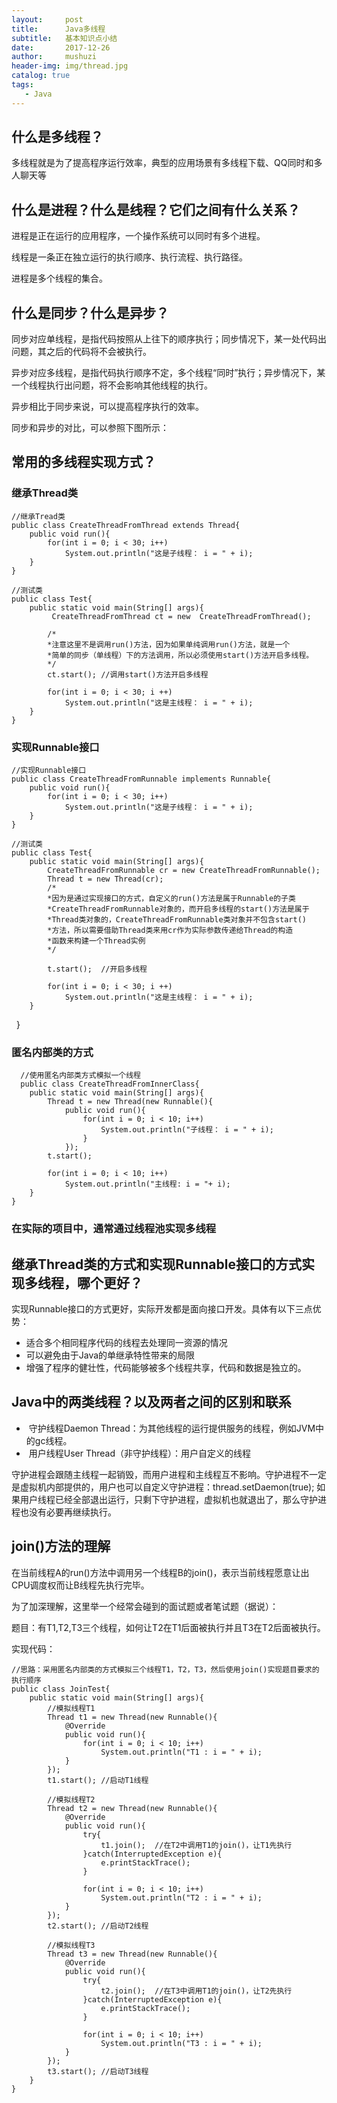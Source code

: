 ```yaml
---
layout:     post
title:      Java多线程
subtitle:   基本知识点小结
date:       2017-12-26
author:     mushuzi
header-img: img/thread.jpg
catalog: true
tags:
   - Java
---
```


## 什么是多线程？
多线程就是为了提高程序运行效率，典型的应用场景有多线程下载、QQ同时和多人聊天等

## 什么是进程？什么是线程？它们之间有什么关系？
 进程是正在运行的应用程序，一个操作系统可以同时有多个进程。
 
 线程是一条正在独立运行的执行顺序、执行流程、执行路径。
 
 进程是多个线程的集合。
 
 ## 什么是同步？什么是异步？
 同步对应单线程，是指代码按照从上往下的顺序执行；同步情况下，某一处代码出问题，其之后的代码将不会被执行。
 
 异步对应多线程，是指代码执行顺序不定，多个线程“同时”执行；异步情况下，某一个线程执行出问题，将不会影响其他线程的执行。
 
 异步相比于同步来说，可以提高程序执行的效率。
 
 同步和异步的对比，可以参照下图所示：
 
 ## 常用的多线程实现方式？
 
 ### 继承Thread类
 
    //继承Tread类
    public class CreateThreadFromThread extends Thread{
        public void run(){
            for(int i = 0; i < 30; i++)
                System.out.println("这是子线程： i = " + i);
        }
    }
    
    //测试类
    public class Test{
        public static void main(String[] args){
             CreateThreadFromThread ct = new  CreateThreadFromThread();
            
            /*
            *注意这里不是调用run()方法，因为如果单纯调用run()方法，就是一个
            *简单的同步（单线程）下的方法调用，所以必须使用start()方法开启多线程。
            */
            ct.start(); //调用start()方法开启多线程
            
            for(int i = 0; i < 30; i ++)
                System.out.println("这是主线程： i = " + i);
        }
    }
    
 ### 实现Runnable接口
 
    //实现Runnable接口
    public class CreateThreadFromRunnable implements Runnable{
        public void run(){
            for(int i = 0; i < 30; i++)
                System.out.println("这是子线程： i = " + i);
        }
    }
    
    //测试类
    public class Test{
        public static void main(String[] args){
            CreateThreadFromRunnable cr = new CreateThreadFromRunnable();
            Thread t = new Thread(cr);  
            /*
            *因为是通过实现接口的方式，自定义的run()方法是属于Runnable的子类
            *CreateThreadFromRunnable对象的，而开启多线程的start()方法是属于
            *Thread类对象的，CreateThreadFromRunnable类对象并不包含start()
            *方法，所以需要借助Thread类来用cr作为实际参数传递给Thread的构造
            *函数来构建一个Thread实例
            */
            
            t.start();  //开启多线程
            
            for(int i = 0; i < 30; i ++)
                System.out.println("这是主线程： i = " + i);
        }
    }
    
### 匿名内部类的方式

      //使用匿名内部类方式模拟一个线程
      public class CreateThreadFromInnerClass{
        public static void main(String[] args){
            Thread t = new Thread(new Runnable(){
        	    public void run(){
        		    for(int i = 0; i < 10; i++)
        			    System.out.println("子线程： i = " + i);
        		    }         
        	    });
            t.start();
        
            for(int i = 0; i < 10; i++)
        	    System.out.println("主线程: i = "+ i);
        }
    }
      
### 在实际的项目中，通常通过线程池实现多线程
## 继承Thread类的方式和实现Runnable接口的方式实现多线程，哪个更好？
实现Runnable接口的方式更好，实际开发都是面向接口开发。具体有以下三点优势：

*   适合多个相同程序代码的线程去处理同一资源的情况
*   可以避免由于Java的单继承特性带来的局限
*   增强了程序的健壮性，代码能够被多个线程共享，代码和数据是独立的。

## Java中的两类线程？以及两者之间的区别和联系
*  守护线程Daemon Thread：为其他线程的运行提供服务的线程，例如JVM中的gc线程。
*  用户线程User Thread（非守护线程）：用户自定义的线程

守护进程会跟随主线程一起销毁，而用户进程和主线程互不影响。守护进程不一定是虚拟机内部提供的，用户也可以自定义守护进程：thread.setDaemon(true);
如果用户线程已经全部退出运行，只剩下守护进程，虚拟机也就退出了，那么守护进程也没有必要再继续执行。

## join()方法的理解
在当前线程A的run()方法中调用另一个线程B的join()，表示当前线程愿意让出CPU调度权而让B线程先执行完毕。

为了加深理解，这里举一个经常会碰到的面试题或者笔试题（据说）：

题目：有T1,T2,T3三个线程，如何让T2在T1后面被执行并且T3在T2后面被执行。

实现代码：

    //思路：采用匿名内部类的方式模拟三个线程T1，T2，T3，然后使用join()实现题目要求的执行顺序
    public class JoinTest{
        public static void main(String[] args){
            //模拟线程T1
            Thread t1 = new Thread(new Runnable(){
                @Override
                public void run(){
                    for(int i = 0; i < 10; i++)
                        System.out.println("T1 : i = " + i);
                }
            });
            t1.start(); //启动T1线程
            
            //模拟线程T2
            Thread t2 = new Thread(new Runnable(){
                @Override
                public void run(){
                    try{
                        t1.join();  //在T2中调用T1的join()，让T1先执行
                    }catch(InterruptedException e){
                        e.printStackTrace();
                    }
                    
                    for(int i = 0; i < 10; i++)
                        System.out.println("T2 : i = " + i);
                }
            });
            t2.start(); //启动T2线程
            
            //模拟线程T3
            Thread t3 = new Thread(new Runnable(){
                @Override
                public void run(){
                    try{
                        t2.join();  //在T3中调用T1的join()，让T2先执行
                    }catch(InterruptedException e){
                        e.printStackTrace();
                    }
                    
                    for(int i = 0; i < 10; i++)
                        System.out.println("T3 : i = " + i);
                }
            });
            t3.start(); //启动T3线程
        }
    }
    
